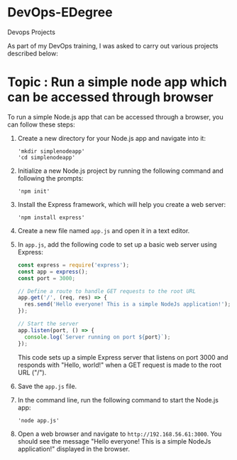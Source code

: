 # DevOps-EDegree
Devops Projects

As part of my DevOps training, I was asked to carry out various projects described below:

# Topic :  Run a simple node app which can be accessed through browser

To run a simple Node.js app that can be accessed through a browser, you can follow these steps:

1. Create a new directory for your Node.js app and navigate into it:
   ```shell
   'mkdir simplenodeapp'
   'cd simplenodeapp'
   ```

2. Initialize a new Node.js project by running the following command and following the prompts:
   ```shell
   'npm init'
   ```

3. Install the Express framework, which will help you create a web server:
   ```shell
   'npm install express'
   ```

4. Create a new file named `app.js` and open it in a text editor.

5. In `app.js`, add the following code to set up a basic web server using Express:

   ```javascript
   const express = require('express');
   const app = express();
   const port = 3000;

   // Define a route to handle GET requests to the root URL
   app.get('/', (req, res) => {
     res.send('Hello everyone! This is a simple NodeJs application!');
   });

   // Start the server
   app.listen(port, () => {
     console.log(`Server running on port ${port}`);
   });
   ```

   This code sets up a simple Express server that listens on port 3000 and responds with "Hello, world!" when a GET request is made to the root URL ("/").

6. Save the `app.js` file.

7. In the command line, run the following command to start the Node.js app:
   ```shell
   'node app.js'
   ```

8. Open a web browser and navigate to `http://192.168.56.61:3000`. You should see the message "Hello everyone! This is a simple NodeJs application!" displayed in the browser.

